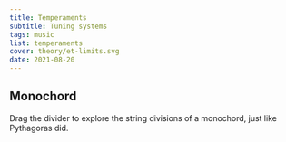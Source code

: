 ```yaml
---
title: Temperaments
subtitle: Tuning systems
tags: music
list: temperaments
cover: theory/et-limits.svg
date: 2021-08-20
---
```



## Monochord

Drag the divider to explore the string divisions of a monochord, just like Pythagoras did.

<client-only>
  <string-monochord />
</client-only>
